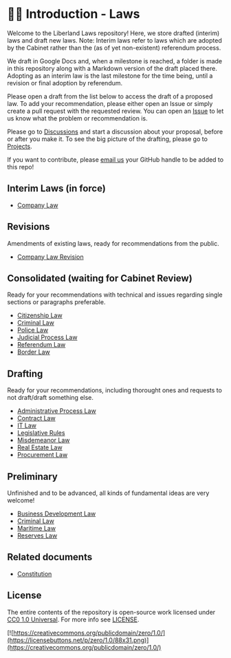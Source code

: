 # 👨‍⚖️ Introduction - Laws

Welcome to the Liberland Laws repository! Here, we store drafted (interim) laws and draft new laws. Note: Interim laws refer to laws which are adopted by the Cabinet rather than the (as of yet non-existent) referendum process.

We draft in Google Docs and, when a milestone is reached, a folder is made in this repository along with a Markdown version of the draft placed there. Adopting as an interim law is the last milestone for the time being, until a revision or final adoption by referendum.

Please open a draft from the list below to access the draft of a proposed law. To add your recommendation, please either open an Issue or simply create a pull request with the requested review. You can open an [Issue](https://github.com/liberland/laws/issues) to let us know what the problem or recommendation is.

Please go to [Discussions](https://github.com/liberland/laws/discussions) and start a discussion about your proposal, before or after you make it. To see the big picture of the drafting, please go to [Projects](https://github.com/liberland/laws/projects).

If you want to contribute, please [email us](justice@liberland.org) your GitHub handle to be added to this repo!

## Interim Laws (in force)

* [Company Law](in-force/in-force-interim/company-law.md)

## Revisions

Amendments of existing laws, ready for recommendations from the public.

* [Company Law Revision](drafting/revisions/company-law-revision.md)

## Consolidated (waiting for Cabinet Review)

Ready for your recommendations with technical and issues regarding single sections or paragraphs preferable.

* [Citizenship Law](drafting/consolidated/citizenship-law.md)
* [Criminal Law](https://github.com/liberland/laws/blob/Laws-Current/drafting/consolidated/criminal-law.md)
* [Police Law](drafting/consolidated/police-law.md)
* [Judicial Process Law](drafting/consolidated/judical-process-law.md)
* [Referendum Law](drafting/consolidated/referendum-law.md)
* [Border Law](https://github.com/liberland/laws/blob/Laws-Current/drafting/consolidated/border_law.md)

## Drafting

Ready for your recommendations, including thorought ones and requests to not draft/draft something else.

* [Administrative Process Law](https://github.com/liberland/laws/blob/Laws-Current/drafting/drafts/administrative_process.md)
* [Contract Law](drafting/drafts/contracts-law.md)
* [IT Law](https://github.com/liberland/laws/blob/Laws-Current/drafting/drafts/InformationTechnologyLaw.md)
* [Legislative Rules](https://github.com/liberland/laws/blob/Laws-Current/drafting/drafts/legislative-rules.md)
* [Misdemeanor Law](https://github.com/liberland/laws/blob/Laws-Current/drafting/drafts/misdemeanor-law.md)
* [Real Estate Law](drafting/drafts/real-estate-law.md)
* [Procurement Law](drafting/drafts/procurement-law.md)

## Preliminary

Unfinished and to be advanced, all kinds of fundamental ideas are very welcome!

* [Business Development Law](https://docs.google.com/document/d/1F-HBduCHEahdMn6a2XZAwjtSog4axq1B8FRg4k9G2OA/edit)
* [Criminal Law](drafting/preliminary/criminal-law.md)
* [Maritime Law](drafting/preliminary/maritime-law.md)
* [Reserves Law](drafting/preliminary/reserves-law.md)

## Related documents

* [Constitution](https://github.com/liberland/constitution/blob/master/Constitution.md)

## License

The entire contents of the repository is open-source work licensed under [CC0 1.0 Universal](https://creativecommons.org/publicdomain/zero/1.0/). For more info see [LICENSE](LICENSE/).

[![https://creativecommons.org/publicdomain/zero/1.0/](https://licensebuttons.net/p/zero/1.0/88x31.png)](https://creativecommons.org/publicdomain/zero/1.0/)

